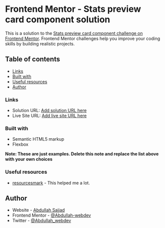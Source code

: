 # Frontend Mentor - Stats preview card component solution

This is a solution to the [Stats preview card component challenge on Frontend Mentor](https://www.frontendmentor.io/challenges/stats-preview-card-component-8JqbgoU62). Frontend Mentor challenges help you improve your coding skills by building realistic projects. 

## Table of contents

  - [Links](#links)
  - [Built with](#built-with)
  - [Useful resources](#useful-resources)
  - [Author](#author)

### Links

- Solution URL: [Add solution URL here](https://your-solution-url.com)
- Live Site URL: [Add live site URL here](https://your-live-site-url.com)
### Built with

- Semantic HTML5 markup
- Flexbox

**Note: These are just examples. Delete this note and replace the list above with your own choices**

### Useful resources

- [resourcesmark](https://www.resourcesmark.vercel.app) - This helped me a lot.



## Author

- Website - [Abdullah Sajjad](https://abdullahwebdev.netlify.app)
- Frontend Mentor - [@Abdullah-webdev](https://www.frontendmentor.io/profile/Abdullah-webdev)
- Twitter - [@Abdullah_webdev](https://twitter.com/Abdullah_webdev)
